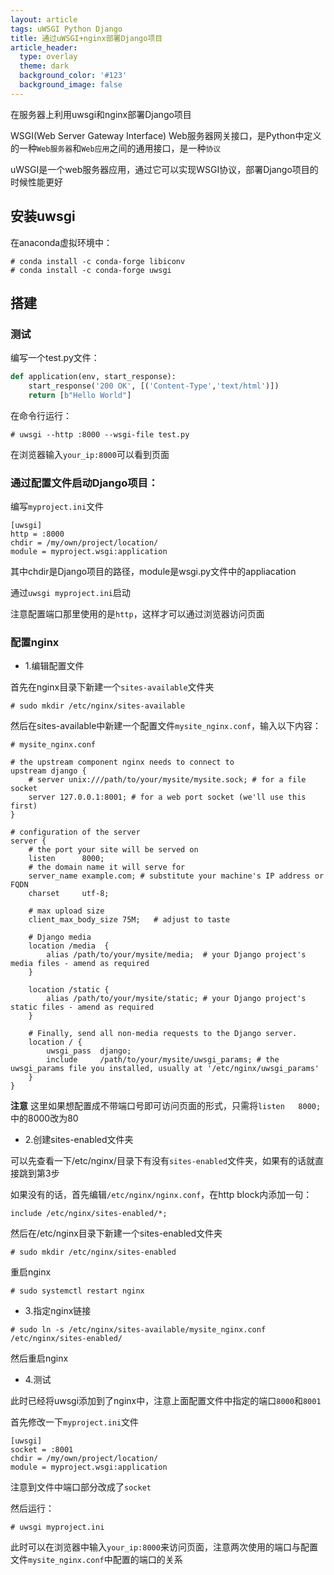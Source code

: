 ```yaml
---
layout: article
tags: uWSGI Python Django
title: 通过uWSGI+nginx部署Django项目
article_header:
  type: overlay
  theme: dark
  background_color: '#123'
  background_image: false
---
```


在服务器上利用uwsgi和nginx部署Django项目

<!--more-->

WSGI(Web Server Gateway Interface) Web服务器网关接口，是Python中定义的一种`Web服务器`和`Web应用`之间的通用接口，是一种`协议`

uWSGI是一个web服务器应用，通过它可以实现WSGI协议，部署Django项目的时候性能更好

## 安装uwsgi

在anaconda虚拟环境中：

```
# conda install -c conda-forge libiconv
# conda install -c conda-forge uwsgi
```

## 搭建

### 测试

编写一个test.py文件：

```python
def application(env, start_response):
    start_response('200 OK', [('Content-Type','text/html')])
    return [b"Hello World"]
```

在命令行运行：

```
# uwsgi --http :8000 --wsgi-file test.py
```

在浏览器输入`your_ip:8000`可以看到页面


### 通过配置文件启动Django项目：

编写`myproject.ini`文件

```
[uwsgi]
http = :8000
chdir = /my/own/project/location/
module = myproject.wsgi:application
```

其中chdir是Django项目的路径，module是wsgi.py文件中的appliacation

通过`uwsgi myproject.ini`启动

注意配置端口那里使用的是`http`，这样才可以通过浏览器访问页面


### 配置nginx

- 1.编辑配置文件

首先在nginx目录下新建一个`sites-available`文件夹

```
# sudo mkdir /etc/nginx/sites-available
```

然后在sites-available中新建一个配置文件`mysite_nginx.conf`，输入以下内容：

```
# mysite_nginx.conf

# the upstream component nginx needs to connect to
upstream django {
    # server unix:///path/to/your/mysite/mysite.sock; # for a file socket
    server 127.0.0.1:8001; # for a web port socket (we'll use this first)
}

# configuration of the server
server {
    # the port your site will be served on
    listen      8000;
    # the domain name it will serve for
    server_name example.com; # substitute your machine's IP address or FQDN
    charset     utf-8;

    # max upload size
    client_max_body_size 75M;   # adjust to taste

    # Django media
    location /media  {
        alias /path/to/your/mysite/media;  # your Django project's media files - amend as required
    }

    location /static {
        alias /path/to/your/mysite/static; # your Django project's static files - amend as required
    }

    # Finally, send all non-media requests to the Django server.
    location / {
        uwsgi_pass  django;
        include     /path/to/your/mysite/uwsgi_params; # the uwsgi_params file you installed, usually at '/etc/nginx/uwsgi_params'
    }
}
```

**注意** 这里如果想配置成不带端口号即可访问页面的形式，只需将`listen   8000;`中的8000改为80

- 2.创建sites-enabled文件夹

可以先查看一下/etc/nginx/目录下有没有`sites-enabled`文件夹，如果有的话就直接跳到第3步

如果没有的话，首先编辑`/etc/nginx/nginx.conf`，在http block内添加一句：

```
include /etc/nginx/sites-enabled/*;
```

然后在/etc/nginx目录下新建一个sites-enabled文件夹

```
# sudo mkdir /etc/nginx/sites-enabled
```

重启nginx

```
# sudo systemctl restart nginx
```

- 3.指定nginx链接

```
# sudo ln -s /etc/nginx/sites-available/mysite_nginx.conf /etc/nginx/sites-enabled/
```

然后重启nginx

- 4.测试

此时已经将uwsgi添加到了nginx中，注意上面配置文件中指定的端口`8000`和`8001`

首先修改一下`myproject.ini`文件

```
[uwsgi]
socket = :8001
chdir = /my/own/project/location/
module = myproject.wsgi:application
```

注意到文件中端口部分改成了`socket`

然后运行：

```
# uwsgi myproject.ini
```

此时可以在浏览器中输入`your_ip:8000`来访问页面，注意两次使用的端口与配置文件`mysite_nginx.conf`中配置的端口的关系

